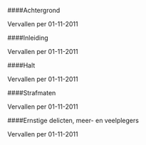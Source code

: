<meta http-equiv='Content-Type' content='text/html; charset=utf-8' />


####Achtergrond

Vervallen per 01-11-2011 

####Inleiding

Vervallen per 01-11-2011 

####Halt

Vervallen per 01-11-2011 

####Strafmaten

Vervallen per 01-11-2011 

####Ernstige delicten, meer- en veelplegers

Vervallen per 01-11-2011 

